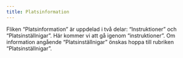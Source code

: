 ```yaml
---
title: Platsinformation
---
```


Fliken “Platsinformation” är uppdelad i två delar: “Instruktioner” och “Platsinställnigar”. Här kommer vi att gå igenom “instruktioner”. Om information angående “Platsinställnigar” önskas hoppa till rubriken “Platsinställnigar”.